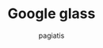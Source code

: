 ---
author: pagiatis
image_url: /images/google-glass.jpg
title: Google glass 
year: 2014
caption: Google Glass was intended for hands-free access to information and has been used in various fields such as healthcare, logistics, and industry, but it was discontinued as a consumer product in 2015, although enterprise versions continued to be developed.
license_url: "https://en.wikipedia.org/wiki/Google_Glass" 
license_text: wikipedia
categories:
  - Συστήματα Εισόδου και Εξόδου
  - Κινητός Υπολογισμός
  - Συνεργατικά Συστήματα
  - Φορετός Υπολογισμός
  - Έξυπνες διεπαφές Χρήστη
  - Ευχρηστία
  - Συνεργατικά Συστήματα
tags:
  - Liza
  - NLS 
  - Πληκτρολόγιο Ακόρντων
  - One-button
  - Click wheel
---